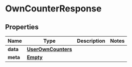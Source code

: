 
# OwnCounterResponse

## Properties
Name | Type | Description | Notes
------------ | ------------- | ------------- | -------------
**data** | [**UserOwnCounters**](UserOwnCounters.md) |  | 
**meta** | [**Empty**](Empty.md) |  | 



